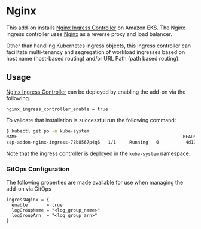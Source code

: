 # Nginx

This add-on installs [Nginx Ingress Controller](https://kubernetes.github.io/ingress-nginx/deploy/) on Amazon EKS. The Nginx ingress controller uses [Nginx](https://www.nginx.org/) as a reverse proxy and load balancer.

Other than handling Kubernetes ingress objects, this ingress controller can facilitate multi-tenancy and segregation of workload ingresses based on host name (host-based routing) and/or URL Path (path based routing).

## Usage

[Nginx Ingress Controller](kubernetes-addons/nginx-ingress/README.md) can be deployed by enabling the add-on via the following.

```hcl
nginx_ingress_controller_enable = true
```

To validate that installation is successful run the following command:

```bash
$ kubectl get po -n kube-system
NAME                                                              READY   STATUS    RESTARTS   AGE
ssp-addon-nginx-ingress-78b8567p4q6   1/1     Running   0          4d10h
```

Note that the ingress controller is deployed in the `kube-system` namespace.

### GitOps Configuration

The following properties are made available for use when managing the add-on via GitOps

```
ingressNginx = {
  enable       = true
  logGroupName = "<log_group_name>"
  logGroupArn  = "<log_group_arn>"
}
```
